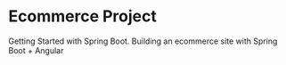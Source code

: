 # Ecommerce Project
 Getting Started with Spring Boot. Building an ecommerce site with Spring Boot + Angular
